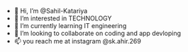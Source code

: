 - 👋 Hi, I’m @Sahil-Katariya
- 👀 I’m interested in TECHNOLOGY
- 🌱 I’m currently learning IT engineering
- 💞️ I’m looking to collaborate on coding and app devloping
- 📫 you reach me at instagram @sk.ahir.269

<!---
Sahil-Katariya/Sahil-Katariya is a ✨ special ✨ repository because its `README.md` (this file) appears on your GitHub profile.
You can click the Preview link to take a look at your changes.
--->
